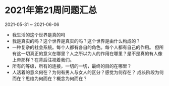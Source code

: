 # 2021年第21周问题汇总

2021-05-31 ~ 2021-06-06

- 我生活的这个世界是真的吗
- 我是真实的吗？这个世界是真实的吗？这个世界是由什么构成的？
- 一种复杂的社会系统。每个人都有各自的角色。每个人都有自己的作用。 但所有这一切真正的意义在哪里？人之所以为人的作用在哪里？是不是真的有人像上帝那样？在背后注视着我们。
- 所有的等级，所有的连接，一切的一切，最终的目的在哪里？
- 人活着的意义何在？为何有男人与女人的区分？感觉为何存在？ 成长阶段为何而在？思维为何而在？概念为何而在？
